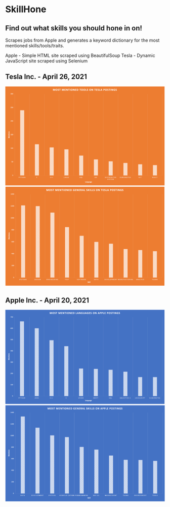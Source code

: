 # SkillHone

## Find out what skills you should hone in on!

Scrapes jobs from Apple and generates a keyword dictionary for the most mentioned skills/tools/traits.

Apple - Simple HTML site scraped using BeautifulSoup
Tesla - Dynamic JavaScript site scraped using Selenium

## Tesla Inc. - April 26, 2021
![Tesla](./images/Tesla_04_26.png)
![TeslaGeneral](./images/Tesla_General_04_26.png)

## Apple Inc. - April 20, 2021
![Apple](./images/Apple_04_20.png)
![AppleGeneral](./images/Apple_General_04_20.png)
